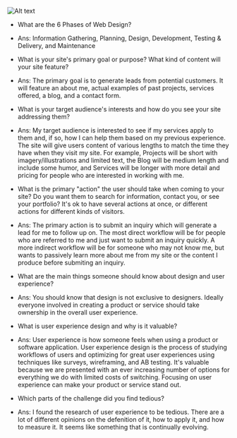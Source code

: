 ![Alt text](/imgs/site-map.png "Site Map")

* What are the 6 Phases of Web Design?
* Ans: Information Gathering, Planning, Design, Development, Testing & Delivery, and Maintenance

* What is your site's primary goal or purpose? What kind of content will your site feature?
* Ans: The primary goal is to generate leads from potential customers. It will feature an about me, actual examples of past projects, services offered, a blog, and a contact form.

* What is your target audience's interests and how do you see your site addressing them?
* Ans: My target audience is interested to see if my services apply to them and, if so, how I can help them based on my previous experience. The site will give users content of various lengths to match the time they have when they visit my site. For example, Projects will be short with imagery/illustrations and limited text, the Blog will be medium length and include some humor, and Services will be longer with more detail and pricing for people who are interested in working with me.

* What is the primary "action" the user should take when coming to your site? Do you want them to search for information, contact you, or see your portfolio? It's ok to have several actions at once, or different actions for different kinds of visitors.
* Ans: The primary action is to submit an inquiry which will generate a lead for me to follow up on. The most direct workflow will be for people who are referred to me and just want to submit an inquiry quickly. A more indirect workflow will be for someone who may not know me, but wants to passively learn more about me from my site or the content I produce before submiting an inquiry.

* What are the main things someone should know about design and user experience?
* Ans: You should know that design is not exclusive to designers. Ideally everyone involved in creating a product or service should take ownership in the overall user experience.

* What is user experience design and why is it valuable?
* Ans: User experience is how someone feels when using a product or software application. User experience design is the process of studying workflows of users and optimizing for great user experiences using techniques like surveys, wireframing, and AB testing. It's valuable because we are presented with an ever increasing number of options for everything we do with limited costs of switching. Focusing on user experience can make your product or service stand out.

* Which parts of the challenge did you find tedious?
* Ans: I found the research of user experience to be tedious. There are a lot of different opinions on the defenition of it, how to apply it, and how to measure it. It seems like something that is continually evolving.